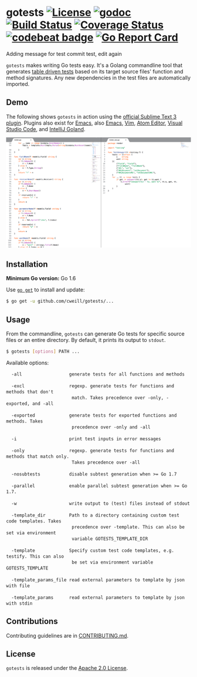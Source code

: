 # gotests [![License](https://img.shields.io/badge/license-Apache%202.0-blue.svg)](https://github.com/cweill/gotests/blob/master/LICENSE) [![godoc](https://img.shields.io/badge/go-documentation-blue.svg)](https://godoc.org/github.com/cweill/gotests) [![Build Status](https://github.com/cweill/gotests/workflows/Go/badge.svg)](https://github.com/cweill/gotests/actions) [![Coverage Status](https://coveralls.io/repos/github/cweill/gotests/badge.svg?branch=master)](https://coveralls.io/github/cweill/gotests?branch=master) [![codebeat badge](https://codebeat.co/badges/7ef052e3-35ff-4cab-88f9-e13393c8ab35)](https://codebeat.co/projects/github-com-cweill-gotests) [![Go Report Card](https://goreportcard.com/badge/github.com/cweill/gotests)](https://goreportcard.com/report/github.com/cweill/gotests)
Adding message for test commit test, edit again

`gotests` makes writing Go tests easy. It's a Golang commandline tool that generates [table driven tests](https://github.com/golang/go/wiki/TableDrivenTests) based on its target source files' function and method signatures. Any new dependencies in the test files are automatically imported.

## Demo

The following shows `gotests` in action using the [official Sublime Text 3 plugin](https://github.com/cweill/GoTests-Sublime). Plugins also exist for [Emacs](https://github.com/damienlevin/GoTests-Emacs), also [Emacs](https://github.com/s-kostyaev/go-gen-test), [Vim](https://github.com/buoto/gotests-vim), [Atom Editor](https://atom.io/packages/gotests), [Visual Studio Code](https://github.com/Microsoft/vscode-go), and [IntelliJ Goland](https://www.jetbrains.com/help/go/run-debug-configuration-for-go-test.html).

![demo](https://github.com/cweill/GoTests-Sublime/blob/master/gotests.gif)

## Installation

__Minimum Go version:__ Go 1.6

Use [`go get`](https://golang.org/cmd/go/#hdr-Download_and_install_packages_and_dependencies) to install and update:

```sh
$ go get -u github.com/cweill/gotests/...
```

## Usage

From the commandline, `gotests` can generate Go tests for specific source files or an entire directory. By default, it prints its output to `stdout`.

```sh
$ gotests [options] PATH ...
```

Available options:

```
  -all                  generate tests for all functions and methods

  -excl                 regexp. generate tests for functions and methods that don't
                         match. Takes precedence over -only, -exported, and -all

  -exported             generate tests for exported functions and methods. Takes
                         precedence over -only and -all

  -i                    print test inputs in error messages

  -only                 regexp. generate tests for functions and methods that match only.
                         Takes precedence over -all

  -nosubtests           disable subtest generation when >= Go 1.7

  -parallel             enable parallel subtest generation when >= Go 1.7.

  -w                    write output to (test) files instead of stdout

  -template_dir         Path to a directory containing custom test code templates. Takes
                         precedence over -template. This can also be set via environment
                         variable GOTESTS_TEMPLATE_DIR

  -template             Specify custom test code templates, e.g. testify. This can also
                         be set via environment variable GOTESTS_TEMPLATE

  -template_params_file read external parameters to template by json with file

  -template_params      read external parameters to template by json with stdin
```

## Contributions

Contributing guidelines are in [CONTRIBUTING.md](CONTRIBUTING.md).

## License

`gotests` is released under the [Apache 2.0 License](http://www.apache.org/licenses/LICENSE-2.0).
